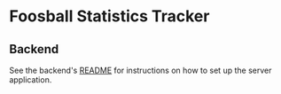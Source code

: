 # Foosball Statistics Tracker

## Backend

See the backend's [README](`/server/README.md`) for instructions on how to set up the server application.
